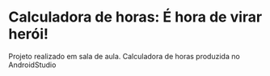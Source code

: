 # Calculadora de horas: É hora de virar herói!
Projeto realizado em sala de aula.
Calculadora de horas produzida no AndroidStudio
